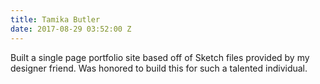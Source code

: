 ```yaml
---
title: Tamika Butler
date: 2017-08-29 03:52:00 Z
---
```


Built a single page portfolio site based off of Sketch files provided by my designer friend. Was honored to build this for such a talented individual.